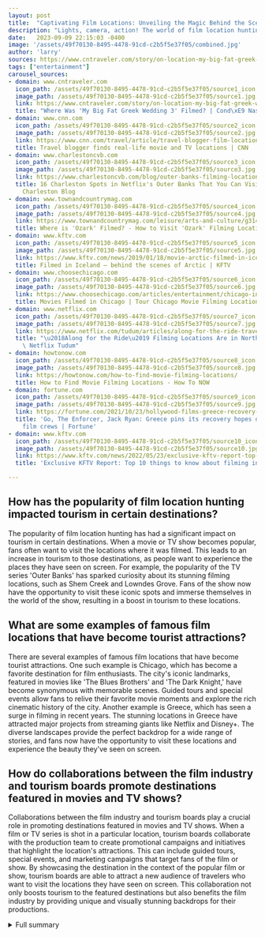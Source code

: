 ```yaml
---
layout: post
title:  "Captivating Film Locations: Unveiling the Magic Behind the Scenes"
description: "Lights, camera, action! The world of film location hunting is an exhilarating adventure that takes us behind the scenes of our favorite movies and TV shows."
date:   2023-09-09 22:15:03 -0400
image: '/assets/49f70130-8495-4478-91cd-c2b5f5e37f05/combined.jpg'
author: 'larry'
sources: https://www.cntraveler.com/story/on-location-my-big-fat-greek-wedding-3 https://www.cnn.com/travel/article/travel-blogger-film-locations/index.html https://www.charlestoncvb.com/blog/outer-banks-filming-locations-in-charleston https://www.townandcountrymag.com/leisure/arts-and-culture/g31402698/ozark-filming-locations/ https://www.kftv.com/news/2019/01/18/movie-arctic-filmed-in-iceland-behind-the-scenes https://www.choosechicago.com/articles/entertainment/chicago-in-the-movies-film-tours-and-events/ https://www.netflix.com/tudum/articles/along-for-the-ride-travel-guide https://howtonow.com/how-to-find-movie-filming-locations/ https://fortune.com/2021/10/23/hollywood-films-greece-recovery-foreign-investors-amazon-lionsgate-stallone-banderas-enforcer/ https://www.kftv.com/news/2022/05/23/exclusive-kftv-report-top-10-things-to-know-about-filming-in-greece
tags: ["entertainment"]
carousel_sources:
- domain: www.cntraveler.com
  icon_path: /assets/49f70130-8495-4478-91cd-c2b5f5e37f05/source1_icon.jpg
  image_path: /assets/49f70130-8495-4478-91cd-c2b5f5e37f05/source1.jpg
  link: https://www.cntraveler.com/story/on-location-my-big-fat-greek-wedding-3
  title: "Where Was 'My Big Fat Greek Wedding 3' Filmed? | Cond\xE9 Nast Traveler"
- domain: www.cnn.com
  icon_path: /assets/49f70130-8495-4478-91cd-c2b5f5e37f05/source2_icon.jpg
  image_path: /assets/49f70130-8495-4478-91cd-c2b5f5e37f05/source2.jpg
  link: https://www.cnn.com/travel/article/travel-blogger-film-locations/index.html
  title: Travel blogger finds real-life movie and TV locations | CNN
- domain: www.charlestoncvb.com
  icon_path: /assets/49f70130-8495-4478-91cd-c2b5f5e37f05/source3_icon.jpg
  image_path: /assets/49f70130-8495-4478-91cd-c2b5f5e37f05/source3.jpg
  link: https://www.charlestoncvb.com/blog/outer-banks-filming-locations-in-charleston
  title: 16 Charleston Spots in Netflix's Outer Banks That You Can Visit - Explore
    Charleston Blog
- domain: www.townandcountrymag.com
  icon_path: /assets/49f70130-8495-4478-91cd-c2b5f5e37f05/source4_icon.jpg
  image_path: /assets/49f70130-8495-4478-91cd-c2b5f5e37f05/source4.jpg
  link: https://www.townandcountrymag.com/leisure/arts-and-culture/g31402698/ozark-filming-locations/
  title: Where is 'Ozark' Filmed? - How to Visit 'Ozark' Filming Locations
- domain: www.kftv.com
  icon_path: /assets/49f70130-8495-4478-91cd-c2b5f5e37f05/source5_icon.jpg
  image_path: /assets/49f70130-8495-4478-91cd-c2b5f5e37f05/source5.jpg
  link: https://www.kftv.com/news/2019/01/18/movie-arctic-filmed-in-iceland-behind-the-scenes
  title: Filmed in Iceland – behind the scenes of Arctic | KFTV
- domain: www.choosechicago.com
  icon_path: /assets/49f70130-8495-4478-91cd-c2b5f5e37f05/source6_icon.jpg
  image_path: /assets/49f70130-8495-4478-91cd-c2b5f5e37f05/source6.jpg
  link: https://www.choosechicago.com/articles/entertainment/chicago-in-the-movies-film-tours-and-events/
  title: Movies Filmed in Chicago | Tour Chicago Movie Filming Locations
- domain: www.netflix.com
  icon_path: /assets/49f70130-8495-4478-91cd-c2b5f5e37f05/source7_icon.jpg
  image_path: /assets/49f70130-8495-4478-91cd-c2b5f5e37f05/source7.jpg
  link: https://www.netflix.com/tudum/articles/along-for-the-ride-travel-guide
  title: "\u2018Along for the Ride\u2019 Filming Locations Are in North Carolina -\
    \ Netflix Tudum"
- domain: howtonow.com
  icon_path: /assets/49f70130-8495-4478-91cd-c2b5f5e37f05/source8_icon.jpg
  image_path: /assets/49f70130-8495-4478-91cd-c2b5f5e37f05/source8.jpg
  link: https://howtonow.com/how-to-find-movie-filming-locations/
  title: How to Find Movie Filming Locations - How To NOW
- domain: fortune.com
  icon_path: /assets/49f70130-8495-4478-91cd-c2b5f5e37f05/source9_icon.jpg
  image_path: /assets/49f70130-8495-4478-91cd-c2b5f5e37f05/source9.jpg
  link: https://fortune.com/2021/10/23/hollywood-films-greece-recovery-foreign-investors-amazon-lionsgate-stallone-banderas-enforcer/
  title: 'Go, The Enforcer, Jack Ryan: Greece pins its recovery hopes on Hollywood
    film crews | Fortune'
- domain: www.kftv.com
  icon_path: /assets/49f70130-8495-4478-91cd-c2b5f5e37f05/source10_icon.jpg
  image_path: /assets/49f70130-8495-4478-91cd-c2b5f5e37f05/source10.jpg
  link: https://www.kftv.com/news/2022/05/23/exclusive-kftv-report-top-10-things-to-know-about-filming-in-greece
  title: 'Exclusive KFTV Report: Top 10 things to know about filming in Greece | KFTV'

---
```


## How has the popularity of film location hunting impacted tourism in certain destinations?
The popularity of film location hunting has had a significant impact on tourism in certain destinations. When a movie or TV show becomes popular, fans often want to visit the locations where it was filmed. This leads to an increase in tourism to those destinations, as people want to experience the places they have seen on screen. For example, the popularity of the TV series 'Outer Banks' has sparked curiosity about its stunning filming locations, such as Shem Creek and Lowndes Grove. Fans of the show now have the opportunity to visit these iconic spots and immerse themselves in the world of the show, resulting in a boost in tourism to these locations.

## What are some examples of famous film locations that have become tourist attractions?
There are several examples of famous film locations that have become tourist attractions. One such example is Chicago, which has become a favorite destination for film enthusiasts. The city's iconic landmarks, featured in movies like 'The Blues Brothers' and 'The Dark Knight,' have become synonymous with memorable scenes. Guided tours and special events allow fans to relive their favorite movie moments and explore the rich cinematic history of the city. Another example is Greece, which has seen a surge in filming in recent years. The stunning locations in Greece have attracted major projects from streaming giants like Netflix and Disney+. The diverse landscapes provide the perfect backdrop for a wide range of stories, and fans now have the opportunity to visit these locations and experience the beauty they've seen on screen.

## How do collaborations between the film industry and tourism boards promote destinations featured in movies and TV shows?
Collaborations between the film industry and tourism boards play a crucial role in promoting destinations featured in movies and TV shows. When a film or TV series is shot in a particular location, tourism boards collaborate with the production team to create promotional campaigns and initiatives that highlight the location's attractions. This can include guided tours, special events, and marketing campaigns that target fans of the film or show. By showcasing the destination in the context of the popular film or show, tourism boards are able to attract a new audience of travelers who want to visit the locations they have seen on screen. This collaboration not only boosts tourism to the featured destinations but also benefits the film industry by providing unique and visually stunning backdrops for their productions.


<details>
        <summary>Full summary</summary>
<p>The thrill of film location hunting</p>
<p>Lights, camera, action! The world of film location hunting is an exhilarating adventure that takes us behind the scenes of our favorite movies and TV shows. From tracking down iconic spots to exploring hidden gems, dedicated film enthusiasts immerse themselves in the world of cinema to discover the real-life destinations that bring our favorite stories to life.</p>
<p>Andrea David's passion for movie-inspired travel</p>
<p>One such explorer is Andrea David, a globetrotting enthusiast who travels the world in search of locations used in her favorite movies and TV series. Andrea's passion for film-inspired travel began while studying tourism management in Munich. She started aligning printed-out film stills with the actual locations, creating a unique visual experience that has captivated movie fans worldwide.</p>
<p>The Impact of Film Location Hunting</p>
<p>But Andrea is not alone in her pursuit of cinematic locations. The enchanting world of film location hunting has attracted the attention of tourism boards and travel companies. The impact of location filming on tourist habits has sparked collaborations that promote destinations featured on the silver screen.</p>
<p>Examples: 'Outer Banks,' 'Ozark,' 'Arctic'</p>
<p>One of the latest hits on Netflix, 'Outer Banks,' has sparked curiosity about its stunning filming locations. From the charming Shem Creek to the picturesque Lowndes Grove, fans of the show have the opportunity to visit these iconic spots and immerse themselves in the world of John B and Sarah.</p>
<p>Another popular TV series, 'Ozark,' has showcased the captivating beauty of Osage Beach, Missouri. Filming in Atlanta, the show captures the essence of the Alhonna Resort, a real-life location that served as inspiration for the series. The behind-the-scenes glimpse into the creation of 'Ozark' reveals the meticulous attention to detail put into recreating the resort on sets in Georgia.</p>
<p>But it's not just TV series that captivate audiences with their locations. Movies like 'Arctic' transport viewers to the stunning landscapes of Iceland. The film crew faced the challenges of filming in harsh weather conditions, but their determination to capture the story in its authentic setting created a compelling cinematic experience.</p>
<p>Iconic Film Locations</p>
<p>Chicago's vibrant cityscape</p>
<p>Chicago, known for its vibrant cityscape, has become a favorite destination for film enthusiasts. From classic movies like 'The Blues Brothers' to modern blockbusters like 'The Dark Knight,' the city's iconic landmarks have become synonymous with memorable scenes. Guided tours and special events allow fans to relive their favorite movie moments and explore the rich cinematic history of the Windy City.</p>
<p>North Carolina's coastal towns</p>
<p>North Carolina's picturesque coastal towns have also caught the attention of filmmakers. Movies like 'Along for the Ride' have highlighted the beauty of Colby, which is based on the real-life town of Emerald Isle. Exploring these charming towns offers a glimpse into the world of cinema and the stories that unfold within their picturesque landscapes.</p>
<p>Greece's diverse landscapes</p>
<p>The popularity of filming in Greece has skyrocketed in recent years. Generous incentives and stunning locations have attracted major projects from streaming giants like Netflix, Disney+, and Paramount. Greece's diverse landscapes provide the perfect backdrop for a wide range of stories, and with a cash rebate of up to 40% and tax relief for international productions, it's no wonder filmmakers are flocking to this Mediterranean paradise.</p>
<p>Conclusion</p>
<p>From historical epics to contemporary dramas, the world of film location hunting brings our favorite stories to life in breathtaking ways. With dedicated enthusiasts like Andrea David leading the way and collaborations between the film industry and tourism boards, the connection between cinema and travel is stronger than ever. So grab your camera and embark on your own cinematic adventure, where reality meets the silver screen!</p>
</details>